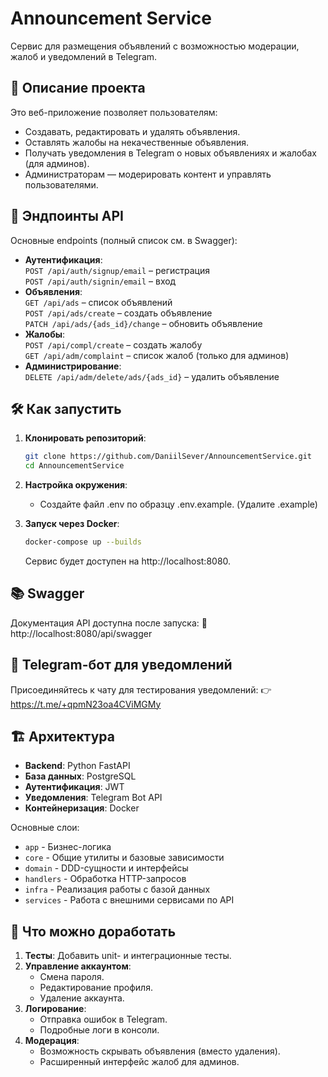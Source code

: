 # Announcement Service

Сервис для размещения объявлений с возможностью модерации, жалоб и уведомлений в Telegram.

## 📌 Описание проекта

Это веб-приложение позволяет пользователям:
- Создавать, редактировать и удалять объявления.
- Оставлять жалобы на некачественные объявления.
- Получать уведомления в Telegram о новых объявлениях и жалобах (для админов).
- Администраторам — модерировать контент и управлять пользователями.

## 🚀 Эндпоинты API

Основные endpoints (полный список см. в Swagger):
- **Аутентификация**:  
  `POST /api/auth/signup/email` – регистрация  
  `POST /api/auth/signin/email` – вход  
- **Объявления**:  
  `GET /api/ads` – список объявлений  
  `POST /api/ads/create` – создать объявление  
  `PATCH /api/ads/{ads_id}/change` – обновить объявление  
- **Жалобы**:  
  `POST /api/compl/create` – создать жалобу  
  `GET /api/adm/complaint` – список жалоб (только для админов)  
- **Администрирование**:  
  `DELETE /api/adm/delete/ads/{ads_id}` – удалить объявление  

## 🛠️ Как запустить

1. **Клонировать репозиторий**:
    ```bash
    git clone https://github.com/DaniilSever/AnnouncementService.git
    cd AnnouncementService
    ```
    
2. **Настройка окружения**:
    - Создайте файл .env по образцу .env.example. (Удалите .example)

3. **Запуск через Docker**:
    ```bash
    docker-compose up --builds
    ```
    Сервис будет доступен на http://localhost:8080.

## 📚 Swagger
Документация API доступна после запуска: 🔗 http://localhost:8080/api/swagger

## 🤖 Telegram-бот для уведомлений
Присоединяйтесь к чату для тестирования уведомлений: 👉 https://t.me/+qpmN23oa4CViMGMy

## 🏗️ Архитектура
- **Backend**: Python FastAPI
- **База данных**: PostgreSQL
- **Аутентификация**: JWT
- **Уведомления**: Telegram Bot API
- **Контейнеризация**: Docker

Основные слои:
- `app` - Бизнес-логика
- `core` - Общие утилиты и базовые зависимости
- `domain` - DDD-сущности и интерфейсы
- `handlers` - Обработка HTTP-запросов 
- `infra` - Реализация работы с базой данных
- `services` - Работа с внешними сервисами по API

## 🔧 Что можно доработать
1) **Тесты**: Добавить unit- и интеграционные тесты.
2) **Управление аккаунтом**:
    - Смена пароля.
    - Редактирование профиля.
    - Удаление аккаунта.
3) **Логирование**:
    - Отправка ошибок в Telegram.
    - Подробные логи в консоли.
4) **Модерация**:
    - Возможность скрывать объявления (вместо удаления).
    - Расширенный интерфейс жалоб для админов.